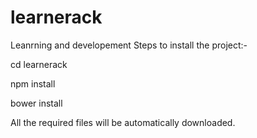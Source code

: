 # learnerack
Leanrning and developement
Steps to install the project:-

cd learnerack


npm install


bower install

All the required files will be automatically downloaded.
